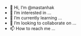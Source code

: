 - 👋 Hi, I’m @mastanhak
- 👀 I’m interested in ...
- 🌱 I’m currently learning ...
- 💞️ I’m looking to collaborate on ...
- 📫 How to reach me ...

<!---
mastanhak/mastanhak is a ✨ special ✨ repository because its `README.md` (this file) appears on your GitHub profile.
You can click the Preview link to take a look at your changes.
--->
